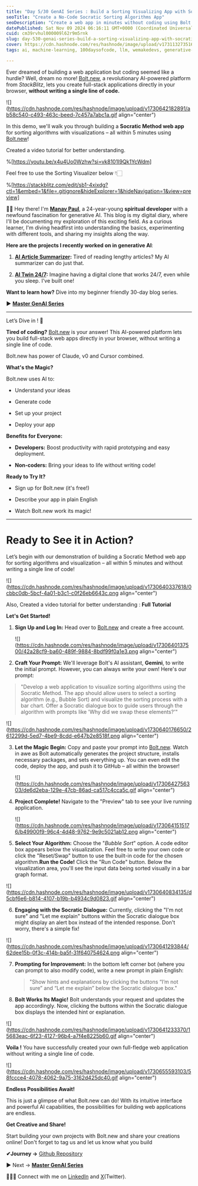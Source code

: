 ```yaml
---
title: "Day 5/30 GenAI Series : Build a Sorting Visualizing App with Socratic Method in Minutes with Bolt.new"
seoTitle: "Create a No-Code Socratic Sorting Algorithms App"
seoDescription: "Create a web app in minutes without coding using Bolt.new. Build a Socratic Method sorting app with ease. Try Bolt.new now!"
datePublished: Sat Nov 09 2024 06:16:11 GMT+0000 (Coordinated Universal Time)
cuid: cm39rvhul000009l62r9m5rnk
slug: day-530-genai-series-build-a-sorting-visualizing-app-with-socratic-method-in-minutes-with-boltnew
cover: https://cdn.hashnode.com/res/hashnode/image/upload/v1731132735161/b5024dbe-c8d2-480a-86af-26381b303bbb.png
tags: ai, machine-learning, 100daysofcode, llm, wemakedevs, generative-ai, 100xdevs, mastergenai, boltnew

---
```


Ever dreamed of building a web application but coding seemed like a hurdle? Well, dream no more! [Bolt.new](http://Bolt.new), a revolutionary AI-powered platform from *StackBlitz*, lets you create full-stack applications directly in your browser, **without writing a single line of code.**

![](https://cdn.hashnode.com/res/hashnode/image/upload/v1730642182891/ab58c540-c493-463c-beed-7c457a7abc1a.gif align="center")

In this demo, we'll walk you through building a **Socratic Method web app** for sorting algorithms with visualizations – all within 5 minutes using [Bolt.new](http://Bolt.new)!

Created a video tutorial for better understanding.

%[https://youtu.be/x4u4Uo0Wzhw?si=vk8101I9Qk1YcWdm] 

Feel free to use the Sorting Visualizer below 👇🏻

%[https://stackblitz.com/edit/sb1-4xixdg?ctl=1&embed=1&file=.gitignore&hideExplorer=1&hideNavigation=1&view=preview] 

👋🏻 Hey there! I'm [**Manav Paul**](https://linktr.ee/themanavpaul), a 24-year-young **spiritual developer** with a newfound fascination for generative AI. This blog is my digital diary, where I'll be documenting my exploration of this exciting field. As a curious learner, I'm diving headfirst into understanding the basics, experimenting with different tools, and sharing my insights along the way.

**Here are the projects I recently worked on in generative AI**:

1. [**AI Article Summarizer**](https://chaturai.netlify.app/)**:** Tired of reading lengthy articles? My AI summarizer can do just that.
    
2. [**AI Twin 24/7**](https://manavpaul.hashnode.dev/my-ai-twin-works-247-even-while-i-sleep)**:** Imagine having a digital clone that works 24/7, even while you sleep. I've built one!
    

**Want to learn how?** Dive into my beginner friendly 30-day blog series.

**▶** [**Master GenAI Series**](https://manavpaul.hashnode.dev/series/generative-ai)

---

Let’s Dive in ! 🤿

**Tired of coding?** [Bolt.new](http://Bolt.new) is your answer! This AI-powered platform lets you build full-stack web apps directly in your browser, without writing a single line of code.

Bolt.new has power of Claude, v0 and Cursor combined.

**What's the Magic?**

Bolt.new uses AI to:

* Understand your ideas
    
* Generate code
    
* Set up your project
    
* Deploy your app
    

**Benefits for Everyone:**

* **Developers:** Boost productivity with rapid prototyping and easy deployment.
    
* **Non-coders:** Bring your ideas to life without writing code!
    

**Ready to Try It?**

* Sign up for Bolt.new (it's free!)
    
* Describe your app in plain English
    
* Watch Bolt.new work its magic!
    

---

# **Ready to See it in Action?**

Let’s begin with our demonstration of building a Socratic Method web app for sorting algorithms and visualization – all within 5 minutes and without writing a single line of code!

![](https://cdn.hashnode.com/res/hashnode/image/upload/v1730640337618/0cbbc0db-5bcf-4a01-b3c1-c0f26eb6643c.png align="center")

Also, Created a video tutorial for better understanding : **Full Tutorial**

**Let's Get Started!**

1. **Sign Up and Log In:** Head over to [Bolt.new](https://bolt.new/) and create a free account.
    
    ![](https://cdn.hashnode.com/res/hashnode/image/upload/v1730640137500/42a28cf9-ba60-489f-9884-8bdf99f0a1e3.png align="center")
    
2. **Craft Your Prompt:** We'll leverage Bolt's AI assistant, **Gemini**, to write the initial prompt. However, you can always write your own! Here's our prompt:
    

> "Develop a web application to visualize sorting algorithms using the Socratic Method. The app should allow users to select a sorting algorithm (e.g., Bubble Sort) and visualize the sorting process with a bar chart. Offer a Socratic dialogue box to guide users through the algorithm with prompts like 'Why did we swap these elements?'"

![](https://cdn.hashnode.com/res/hashnode/image/upload/v1730640176650/2612299d-5ed7-4be9-8cdd-e647b2e8518f.png align="center")

3. **Let the Magic Begin:** Copy and paste your prompt into [Bolt.new](https://bolt.new/). Watch in awe as Bolt automatically generates the project structure, installs necessary packages, and sets everything up. You can even edit the code, deploy the app, and push it to GitHub – all within the browser!
    
    ![](https://cdn.hashnode.com/res/hashnode/image/upload/v1730642756303/de6d2eba-129e-47cb-86ad-ca517c4cca5c.gif align="center")
    
4. **Project Complete!** Navigate to the "Preview" tab to see your live running application.
    
    ![](https://cdn.hashnode.com/res/hashnode/image/upload/v1730641515176/b49900f9-96c4-4d48-9762-9e9c5021ab12.png align="center")
    
5. **Select Your Algorithm:** Choose the "*Bubble Sort*" option. A code editor box appears below the visualization. Feel free to write your own code or click the "Reset/Swap" button to use the built-in code for the chosen algorithm.**Run the Code!** Click the "Run Code" button. Below the visualization area, you'll see the input data being sorted visually in a bar graph format.
    

![](https://cdn.hashnode.com/res/hashnode/image/upload/v1730640834135/d5cbf6e6-b814-4107-b19b-b4934c9d0823.gif align="center")

6. **Engaging with the Socratic Dialogue:** Currently, clicking the "I'm not sure" and "Let me explain" buttons within the Socratic dialogue box might display an alert box instead of the intended response. Don't worry, there's a simple fix!
    

![](https://cdn.hashnode.com/res/hashnode/image/upload/v1730641293844/62dee15b-0f3c-414b-ba5f-31f640754624.png align="center")

7. **Prompting for Improvement:** In the bottom left corner bot (where you can prompt to also modify code), write a new prompt in plain English:
    
    > "Show hints and explanations by clicking the buttons “I’m not sure” and “Let me explain” below the Socratic dialogue box."
    
8. **Bolt Works Its Magic!** Bolt understands your request and updates the app accordingly. Now, clicking the buttons within the Socratic dialogue box displays the intended hint or explanation.
    

![](https://cdn.hashnode.com/res/hashnode/image/upload/v1730641233370/15683eac-6f23-4127-96b4-a7f4e8225b60.gif align="center")

**Voila !** You have successfully created your own full-fledge web application without writing a single line of code.

![](https://cdn.hashnode.com/res/hashnode/image/upload/v1730655593103/58fccce4-4078-4062-9a75-3162d425dc40.gif align="center")

**Endless Possibilities Await!**

This is just a glimpse of what Bolt.new can do! With its intuitive interface and powerful AI capabilities, the possibilities for building web applications are endless.

**Get Creative and Share!**

Start building your own projects with Bolt.new and share your creations online! Don't forget to tag us and let us know what you build

**✔Journey →** [Github Repository](https://github.com/themanavpaul/master-gen-ai/tree/main)

**▶** Next → [**Master GenAI Series**](https://manavpaul.hashnode.dev/series/generative-ai)

👨🏻‍💻 Connect with me on [LinkedIn](https://www.linkedin.com/in/manav-paul/) and [X](https://x.com/themanavpaul)(Twitter).